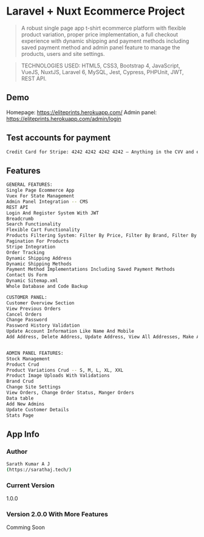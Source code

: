 # Laravel + Nuxt Ecommerce Project

> A robust single page app t-shirt ecommerce platform with flexible product variation, proper price implementation, a full checkout experience with dynamic shipping and payment methods including saved payment method and admin panel feature to manage the products, users and site settings.

> TECHNOLOGIES USED: HTML5, CSS3, Bootstrap 4, JavaScript, VueJS, NuxtJS, Laravel 6, MySQL, Jest, Cypress, PHPUnit, JWT, REST API.

## Demo

Homepage: https://eliteprints.herokuapp.com/
Admin panel: https://eliteprints.herokuapp.com/admin/login


## Test accounts for payment
``` bash
Credit Card for Stripe: 4242 4242 4242 4242 – Anything in the CVV and expiration date
```
## Features
``` bash
GENERAL FEATURES:
Single Page Ecommerce App
Vuex For State Management
Admin Panel Integration -- CMS
REST API
Login And Register System With JWT
Breadcrumb
Search Functionality
Flexible Cart Functionality
Products Filtering System: Filter By Price, Filter By Brand, Filter By Colors, Etc..
Pagination For Products
Stripe Integration
Order Tracking
Dynamic Shipping Address
Dynamic Shipping Methods
Payment Method Implementations Including Saved Payment Methods
Contact Us Form
Dynamic Sitemap.xml
Whole Database and Code Backup

CUSTOMER PANEL:
Customer Overview Section
View Previous Orders
Cancel Orders
Change Password
Password History Validation
Update Account Information Like Name And Mobile
Add Address, Delete Address, Update Address, View All Addresses, Make An Address Default


ADMIN PANEL FEATURES:
Stock Management
Product Crud
Product Variations Crud -- S, M, L, XL, XXL
Product Image Uploads With Validations
Brand Crud
Change Site Settings
View Orders, Change Order Status, Manger Orders
Data table
Add New Admins
Update Customer Details
Stats Page


```

## App Info

### Author
``` bash
Sarath Kumar A J
(https://sarathaj.tech/)
```
### Current Version

1.0.0

### Version 2.0.0 With More Features

Comming Soon

